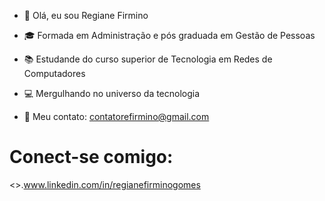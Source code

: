 - 👋 Olá, eu sou Regiane Firmino
- 🎓 Formada em Administração e pós graduada em Gestão de Pessoas
- 📚 Estudande do curso superior de Tecnologia em Redes de Computadores
- 💻 Mergulhando no universo da tecnologia

- 📧 Meu contato: contatorefirmino@gmail.com










# Conect-se comigo:
<>.www.linkedin.com/in/regianefirminogomes

<!---
Regifirmino/Regifirmino is a ✨ special ✨ repository because its `README.md` (this file) appears on your GitHub profile.
You can click the Preview link to take a look at your changes.
--->
